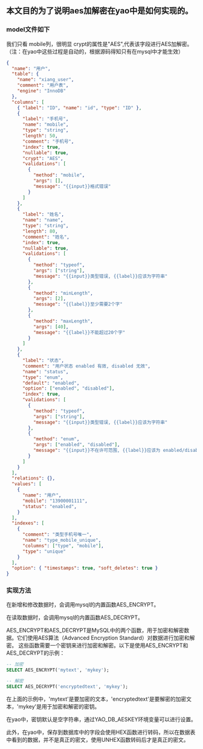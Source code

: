## 本文目的为了说明aes加解密在yao中是如何实现的。

### model文件如下

我们只看 mobile列，很明显 crypt的属性是"AES",代表该字段进行AES加解密。（注：在yao中这些过程是自动的，根据源码得知只有在mysql中才能生效）

```json
{
  "name": "用户",
  "table": {
    "name": "xiang_user",
    "comment": "用户表",
    "engine": "InnoDB"
  },
  "columns": [
    { "label": "ID", "name": "id", "type": "ID" },
    {
      "label": "手机号",
      "name": "mobile",
      "type": "string",
      "length": 50,
      "comment": "手机号",
      "index": true,
      "nullable": true,
      "crypt": "AES",
      "validations": [
        {
          "method": "mobile",
          "args": [],
          "message": "{{input}}格式错误"
        }
      ]
    },
    {
      "label": "姓名",
      "name": "name",
      "type": "string",
      "length": 80,
      "comment": "姓名",
      "index": true,
      "nullable": true,
      "validations": [
        {
          "method": "typeof",
          "args": ["string"],
          "message": "{{input}}类型错误, {{label}}应该为字符串"
        },
        {
          "method": "minLength",
          "args": [2],
          "message": "{{label}}至少需要2个字"
        },
        {
          "method": "maxLength",
          "args": [40],
          "message": "{{label}}不能超过20个字"
        }
      ]
    },
    {
      "label": "状态",
      "comment": "用户状态 enabled 有效, disabled 无效",
      "name": "status",
      "type": "enum",
      "default": "enabled",
      "option": ["enabled", "disabled"],
      "index": true,
      "validations": [
        {
          "method": "typeof",
          "args": ["string"],
          "message": "{{input}}类型错误, {{label}}应该为字符串"
        },
        {
          "method": "enum",
          "args": ["enabled", "disabled"],
          "message": "{{input}}不在许可范围, {{label}}应该为 enabled/disabled"
        }
      ]
    }
  ],
  "relations": {},
  "values": [
    {
      "name": "用户",
      "mobile": "13900001111",
      "status": "enabled",
    }
  ],
  "indexes": [
    {
      "comment": "类型手机号唯一",
      "name": "type_mobile_unique",
      "columns": ["type", "mobile"],
      "type": "unique"
    }
  ],
  "option": { "timestamps": true, "soft_deletes": true }
}

```

### 实现方法

在新增和修改数据时，会调用mysql的内置函数AES_ENCRYPT。


在读取数据时，会调用mysql的内置函数AES_DECRYPT。

AES_ENCRYPT和AES_DECRYPT是MySQL中的两个函数，用于加密和解密数据。它们使用AES算法（Advanced Encryption Standard）对数据进行加密和解密。
这些函数需要一个密钥来进行加密和解密。以下是使用AES_ENCRYPT和AES_DECRYPT的示例：
```sql
-- 加密
SELECT AES_ENCRYPT('mytext', 'mykey');

-- 解密
SELECT AES_DECRYPT('encryptedtext', 'mykey');

```
在上面的示例中，'mytext'是要加密的文本，'encryptedtext'是要解密的加密文本，'mykey'是用于加密和解密的密钥。

在yao中，密钥默认是空字符串，通过YAO_DB_AESKEY环境变量可以进行设置。

此外，在yao中，保存到数据库中的字段会使用HEX函数进行转码，所以在数据表中看到的数据，并不是真正的密文，使用UNHEX函数转码后才是真正的密文。

